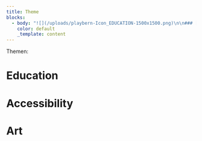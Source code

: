 ```yaml
---
title: Theme
blocks:
  - body: "![](/uploads/playbern-Icon_EDUCATION-1500x1500.png)\n\n### [Education: &#xA;Generationenübergreifende Gamekunst-Vermittlung](https://playbern.ch/index.html%3Fp=2328.html)\n\n&#x9;&#x9;\n&#x9;\t\t&#x9;\n&#x9;\t\t&#x9;\n![](/uploads/playbern-Icon_ACCESSIBILITY-1500x1500.png)\n&#x9;\t\t\t\t&#x9;\n&#x9;\t\t&#x9;\n&#x9;\t&#x9;\n\n### [Accessibility: &#xA;Barrierefreies Gamen](https://playbern.ch/index.html%3Fp=3749.html)\n\n&#x9;&#x9;\n&#x9;\t\t&#x9;\n&#x9;\t\t&#x9;\n![](/uploads/playbern-Icon_ART-1266x1536.png)\n&#x9;\t&#x9;\n\n### [Art: &#xA; Gameprojekte in Kunst und Kultur](https://playbern.ch/index.html%3Fp=3757.html)\n\n![](/uploads/PlayBern-Sujet2022-1088x1536.jpg)\n&#x9;\t&#x9;\n\n### [Festival](https://playbern.ch/index.html%3Fp=3765.html)\n\n&#x9;&#x9;\n&#x9;\t\t&#x9;\n&#x9;\t\t&#x9;\n&#x9;\t\t&#x9;\n&#x9;\t\t\t\t\t\t&#x9;\n&#x9;\t\t\t\t\t\t\t\t\t\t\t\t[\n&#x9;\t\t\t\t\t\t](https://playbern.ch/index.html%3Fp=3765.html)\n"
    color: default
    _template: content
---
```



Themen:

# Education

# Accessibility

# Art
